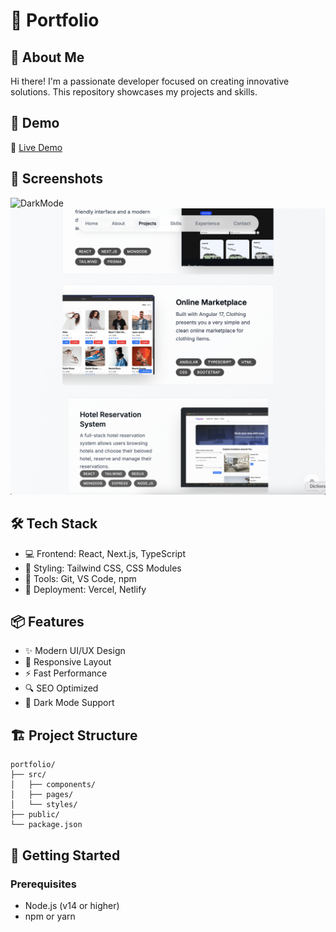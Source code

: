 # 🚀 Portfolio

## 📝 About Me

Hi there! I'm a passionate developer focused on creating innovative solutions. This repository showcases my projects and skills.

## 🎥 Demo
🔗 [Live Demo](https://portfolio-nu-neon-93.vercel.app)

## 📸 Screenshots

![DarkMode](./public/dark.png)
![Light-mode](./public/light-mode.png)

## 🛠️ Tech Stack

- 💻 Frontend: React, Next.js, TypeScript
- 🎨 Styling: Tailwind CSS, CSS Modules
- 🔧 Tools: Git, VS Code, npm
- 🚀 Deployment: Vercel, Netlify

## 📦 Features

- ✨ Modern UI/UX Design
- 📱 Responsive Layout
- ⚡ Fast Performance
- 🔍 SEO Optimized
- 🌙 Dark Mode Support

## 🏗️ Project Structure

```
portfolio/
├── src/
│   ├── components/
│   ├── pages/
│   └── styles/
├── public/
└── package.json
```

## 🚀 Getting Started

### Prerequisites

- Node.js (v14 or higher)
- npm or yarn
